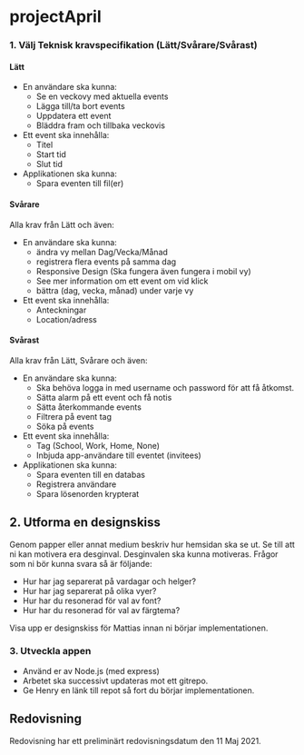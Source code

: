 # projectApril

### 1. Välj Teknisk kravspecifikation (Lätt/Svårare/Svårast)

#### Lätt

- En användare ska kunna:
  - Se en veckovy med aktuella events
  - Lägga till/ta bort events
  - Uppdatera ett event
  - Bläddra fram och tillbaka veckovis
- Ett event ska innehålla:
  - Titel
  - Start tid
  - Slut tid
- Applikationen ska kunna:
  - Spara eventen till fil(er)

#### Svårare

Alla krav från Lätt och även:

- En användare ska kunna:
  - ändra vy mellan Dag/Vecka/Månad
  - registrera flera events på samma dag
  - Responsive Design (Ska fungera även fungera i mobil vy)
  - See mer information om ett event om vid klick
  - bättra (dag, vecka, månad) under varje vy
- Ett event ska innehålla:
  - Anteckningar
  - Location/adress

#### Svårast

Alla krav från Lätt, Svårare och även:

- En användare ska kunna:
  - Ska behöva logga in med username och password för att få åtkomst.
  - Sätta alarm på ett event och få notis
  - Sätta återkommande events
  - Filtrera på event tag
  - Söka på events
- Ett event ska innehålla:
  - Tag (School, Work, Home, None)
  - Inbjuda app-användare till eventet (invitees)
- Applikationen ska kunna:
  - Spara eventen till en databas
  - Registrera användare
  - Spara lösenorden krypterat

## 2. Utforma en designskiss

Genom papper eller annat medium beskriv hur hemsidan ska se ut. Se till att ni kan motivera era desginval. Desginvalen ska kunna motiveras. Frågor som ni bör kunna svara så är följande:

- Hur har jag separerat på vardagar och helger?
- Hur har jag separerat på olika vyer?
- Hur har du resonerad för val av font?
- Hur har du resonerad för val av färgtema?

Visa upp er designskiss för Mattias innan ni börjar implementationen.

### 3. Utveckla appen

- Använd er av Node.js (med express)
- Arbetet ska successivt updateras mot ett gitrepo.
- Ge Henry en länk till repot så fort du börjar implementationen.

## Redovisning

Redovisning har ett preliminärt redovisningsdatum den 11 Maj 2021.
